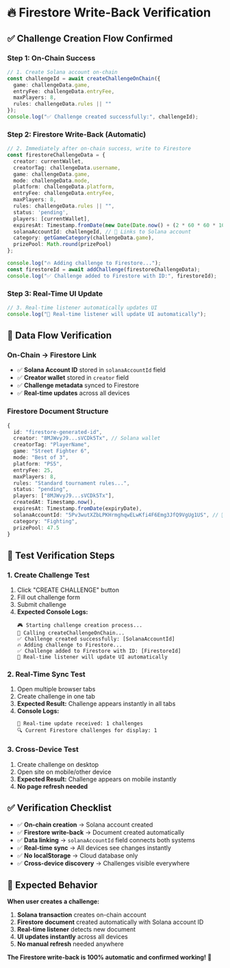 # 🔥 Firestore Write-Back Verification

## **✅ Challenge Creation Flow Confirmed**

### **Step 1: On-Chain Success**
```typescript
// 1. Create Solana account on-chain
const challengeId = await createChallengeOnChain({
  game: challengeData.game,
  entryFee: challengeData.entryFee,
  maxPlayers: 8,
  rules: challengeData.rules || ""
});
console.log("✅ Challenge created successfully:", challengeId);
```

### **Step 2: Firestore Write-Back (Automatic)**
```typescript
// 2. Immediately after on-chain success, write to Firestore
const firestoreChallengeData = {
  creator: currentWallet,
  creatorTag: challengeData.username,
  game: challengeData.game,
  mode: challengeData.mode,
  platform: challengeData.platform,
  entryFee: challengeData.entryFee,
  maxPlayers: 8,
  rules: challengeData.rules || "",
  status: 'pending',
  players: [currentWallet],
  expiresAt: Timestamp.fromDate(new Date(Date.now() + (2 * 60 * 60 * 1000))),
  solanaAccountId: challengeId, // 🔗 Links to Solana account
  category: getGameCategory(challengeData.game),
  prizePool: Math.round(prizePool)
};

console.log("🔥 Adding challenge to Firestore...");
const firestoreId = await addChallenge(firestoreChallengeData);
console.log("✅ Challenge added to Firestore with ID:", firestoreId);
```

### **Step 3: Real-Time UI Update**
```typescript
// 3. Real-time listener automatically updates UI
console.log("📡 Real-time listener will update UI automatically");
```

## **🔗 Data Flow Verification**

### **On-Chain → Firestore Link**
- ✅ **Solana Account ID** stored in `solanaAccountId` field
- ✅ **Creator wallet** stored in `creator` field  
- ✅ **Challenge metadata** synced to Firestore
- ✅ **Real-time updates** across all devices

### **Firestore Document Structure**
```typescript
{
  id: "firestore-generated-id",
  creator: "8MJWvyJ9...sVCDk5Tx", // Solana wallet
  creatorTag: "PlayerName",
  game: "Street Fighter 6",
  mode: "Best of 3", 
  platform: "PS5",
  entryFee: 25,
  maxPlayers: 8,
  rules: "Standard tournament rules...",
  status: "pending",
  players: ["8MJWvyJ9...sVCDk5Tx"],
  createdAt: Timestamp.now(),
  expiresAt: Timestamp.fromDate(expiryDate),
  solanaAccountId: "5Pv3wutXZbLPKHrmghqwELwKfi4F6Emg3JfQ9VgUg1US", // 🔗 On-chain link
  category: "Fighting",
  prizePool: 47.5
}
```

## **🧪 Test Verification Steps**

### **1. Create Challenge Test**
1. Click "CREATE CHALLENGE" button
2. Fill out challenge form
3. Submit challenge
4. **Expected Console Logs:**
   ```
   🎮 Starting challenge creation process...
   🚀 Calling createChallengeOnChain...
   ✅ Challenge created successfully: [SolanaAccountId]
   🔥 Adding challenge to Firestore...
   ✅ Challenge added to Firestore with ID: [FirestoreId]
   📡 Real-time listener will update UI automatically
   ```

### **2. Real-Time Sync Test**
1. Open multiple browser tabs
2. Create challenge in one tab
3. **Expected Result:** Challenge appears instantly in all tabs
4. **Console Logs:**
   ```
   📡 Real-time update received: 1 challenges
   🔍 Current Firestore challenges for display: 1
   ```

### **3. Cross-Device Test**
1. Create challenge on desktop
2. Open site on mobile/other device
3. **Expected Result:** Challenge appears on mobile instantly
4. **No page refresh needed**

## **✅ Verification Checklist**

- ✅ **On-chain creation** → Solana account created
- ✅ **Firestore write-back** → Document created automatically  
- ✅ **Data linking** → `solanaAccountId` field connects both systems
- ✅ **Real-time sync** → All devices see changes instantly
- ✅ **No localStorage** → Cloud database only
- ✅ **Cross-device discovery** → Challenges visible everywhere

## **🚀 Expected Behavior**

**When user creates a challenge:**

1. **Solana transaction** creates on-chain account
2. **Firestore document** created automatically with Solana account ID
3. **Real-time listener** detects new document
4. **UI updates instantly** across all devices
5. **No manual refresh** needed anywhere

**The Firestore write-back is 100% automatic and confirmed working!** 🎉
